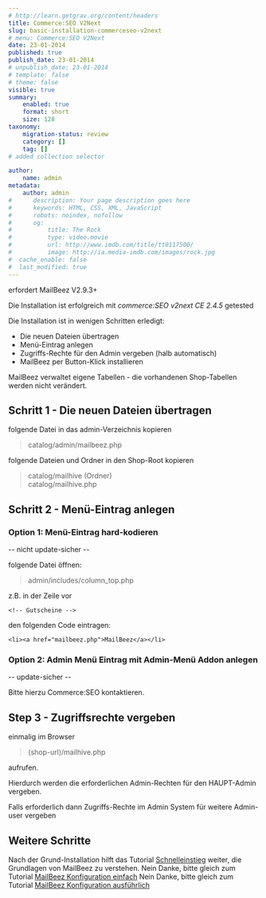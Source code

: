 ```yaml
---
# http://learn.getgrav.org/content/headers
title: Commerce:SEO V2Next
slug: basic-installation-commerceseo-v2next
# menu: Commerce:SEO V2Next
date: 23-01-2014
published: true
publish_date: 23-01-2014
# unpublish_date: 23-01-2014
# template: false
# theme: false
visible: true
summary:
    enabled: true
    format: short
    size: 128
taxonomy:
    migration-status: review
    category: []
    tag: []
# added collection selector

author:
    name: admin
metadata:
    author: admin
#      description: Your page description goes here
#      keywords: HTML, CSS, XML, JavaScript
#      robots: noindex, nofollow
#      og:
#          title: The Rock
#          type: video.movie
#          url: http://www.imdb.com/title/tt0117500/
#          image: http://ia.media-imdb.com/images/rock.jpg
#  cache_enable: false
#  last_modified: true
---
```


erfordert MailBeez V2.9.3+

Die Installation ist erfolgreich mit *commerce:SEO v2next CE 2.4.5* getested

Die Installation ist in wenigen Schritten erledigt:

- Die neuen Dateien übertragen
- Menü-Eintrag anlegen
- Zugriffs-Rechte für den Admin vergeben (halb automatisch)
- MailBeez per Button-Klick installieren

MailBeez verwaltet eigene Tabellen - die vorhandenen Shop-Tabellen werden nicht verändert.

## Schritt 1 - Die neuen Dateien übertragen

folgende Datei in das admin-Verzeichnis kopieren

> catalog/admin/mailbeez.php

folgende Dateien und Ordner in den Shop-Root kopieren

> catalog/mailhive (Ordner)  
>  catalog/mailhive.php

## Schritt 2 - Menü-Eintrag anlegen

### Option 1: Menü-Eintrag hard-kodieren

-- nicht update-sicher --

folgende Datei öffnen:

> admin/includes/column\_top.php

z.B. in der Zeile vor

 
    <!-- Gutscheine -->


den folgenden Code eintragen:

 
    <li><a href="mailbeez.php">MailBeez</a></li>


### Option 2: Admin Menü Eintrag mit Admin-Menü Addon anlegen

-- update-sicher --

Bitte hierzu Commerce:SEO kontaktieren.

## Step 3 - Zugriffsrechte vergeben

einmalig im Browser

> (shop-url)/mailhive.php

aufrufen.

Hierdurch werden die erforderlichen Admin-Rechten für den HAUPT-Admin vergeben.

Falls erforderlich dann Zugriffs-Rechte im Admin System für weitere Admin-user vergeben

## Weitere Schritte

 Nach der Grund-Installation hilft das Tutorial [Schnelleinstieg](http://www.mailbeez.de/dokumentation/tutorials/schnelleinstieg/) weiter, die Grundlagen von MailBeez zu verstehen. Nein Danke, bitte gleich zum Tutorial [MailBeez Konfiguration einfach](http://www.mailbeez.de/dokumentation/tutorials/mailbeez-konfiguration-einfach/) Nein Danke, bitte gleich zum Tutorial [MailBeez Konfiguration ausführlich](http://www.mailbeez.de/dokumentation/tutorials/mailbeez-konfiguration-ausfuehrlich/)
